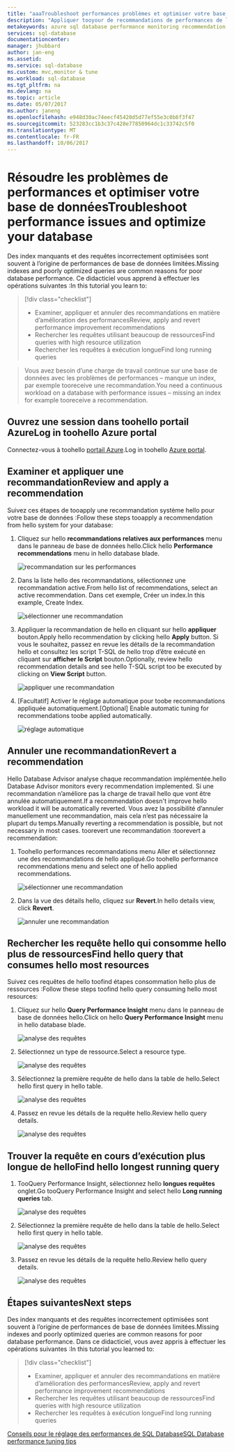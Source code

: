 ```yaml
---
title: "aaaTroubleshoot performances problèmes et optimiser votre base de données | Documents Microsoft"
description: "Appliquer tooyour de recommandations de performances de la base de données SQL ainsi effacer comment insights toogain sur hello les performances des requêtes hello sur votre base de données"
metakeywords: azure sql database performance monitoring recommendation
services: sql-database
documentationcenter: 
manager: jhubbard
author: jan-eng
ms.assetid: 
ms.service: sql-database
ms.custom: mvc,monitor & tune
ms.workload: sql-database
ms.tgt_pltfrm: na
ms.devlang: na
ms.topic: article
ms.date: 05/07/2017
ms.author: janeng
ms.openlocfilehash: e948d30ac74eecf45420d5d77ef55e3c0b6f3f47
ms.sourcegitcommit: 523283cc1b3c37c428e77850964dc1c33742c5f0
ms.translationtype: MT
ms.contentlocale: fr-FR
ms.lasthandoff: 10/06/2017
---
```

# <a name="troubleshoot-performance-issues-and-optimize-your-database"></a><span data-ttu-id="537f0-103">Résoudre les problèmes de performances et optimiser votre base de données</span><span class="sxs-lookup"><span data-stu-id="537f0-103">Troubleshoot performance issues and optimize your database</span></span>

<span data-ttu-id="537f0-104">Des index manquants et des requêtes incorrectement optimisées sont souvent à l’origine de performances de base de données limitées.</span><span class="sxs-lookup"><span data-stu-id="537f0-104">Missing indexes and poorly optimized queries are common reasons for poor database performance.</span></span> <span data-ttu-id="537f0-105">Ce didacticiel vous apprend à effectuer les opérations suivantes :</span><span class="sxs-lookup"><span data-stu-id="537f0-105">In this tutorial you learn to:</span></span>
> [!div class="checklist"]
> * <span data-ttu-id="537f0-106">Examiner, appliquer et annuler des recommandations en matière d’amélioration des performances</span><span class="sxs-lookup"><span data-stu-id="537f0-106">Review, apply and revert performance improvement recommendations</span></span>
> * <span data-ttu-id="537f0-107">Rechercher les requêtes utilisant beaucoup de ressources</span><span class="sxs-lookup"><span data-stu-id="537f0-107">Find queries with high resource utilization</span></span>
> * <span data-ttu-id="537f0-108">Rechercher les requêtes à exécution longue</span><span class="sxs-lookup"><span data-stu-id="537f0-108">Find long running queries</span></span>

> <span data-ttu-id="537f0-109">Vous avez besoin d’une charge de travail continue sur une base de données avec les problèmes de performances – manque un index, par exemple tooreceive une recommandation.</span><span class="sxs-lookup"><span data-stu-id="537f0-109">You need a continuous workload on a database with performance issues – missing an index for example tooreceive a recommendation.</span></span>
>

## <a name="log-in-toohello-azure-portal"></a><span data-ttu-id="537f0-110">Ouvrez une session dans toohello portail Azure</span><span class="sxs-lookup"><span data-stu-id="537f0-110">Log in toohello Azure portal</span></span>

<span data-ttu-id="537f0-111">Connectez-vous à toohello [portail Azure](https://portal.azure.com/).</span><span class="sxs-lookup"><span data-stu-id="537f0-111">Log in toohello [Azure portal](https://portal.azure.com/).</span></span>

## <a name="review-and-apply-a-recommendation"></a><span data-ttu-id="537f0-112">Examiner et appliquer une recommandation</span><span class="sxs-lookup"><span data-stu-id="537f0-112">Review and apply a recommendation</span></span>

<span data-ttu-id="537f0-113">Suivez ces étapes de tooapply une recommandation système hello pour votre base de données :</span><span class="sxs-lookup"><span data-stu-id="537f0-113">Follow these steps tooapply a recommendation from hello system for your database:</span></span>

1. <span data-ttu-id="537f0-114">Cliquez sur hello **recommandations relatives aux performances** menu dans le panneau de base de données hello.</span><span class="sxs-lookup"><span data-stu-id="537f0-114">Click hello **Performance recommendations** menu in hello database blade.</span></span>

    ![recommandation sur les performances](./media/sql-database-performance-tutorial/perf_recommendations.png)

2. <span data-ttu-id="537f0-116">Dans la liste hello des recommandations, sélectionnez une recommandation active.</span><span class="sxs-lookup"><span data-stu-id="537f0-116">From hello list of recommendations, select an active recommendation.</span></span> <span data-ttu-id="537f0-117">Dans cet exemple, Créer un index.</span><span class="sxs-lookup"><span data-stu-id="537f0-117">In this example, Create Index.</span></span>

    ![sélectionner une recommandation](./media/sql-database-performance-tutorial/create_index.png)

3. <span data-ttu-id="537f0-119">Appliquer la recommandation de hello en cliquant sur hello **appliquer** bouton.</span><span class="sxs-lookup"><span data-stu-id="537f0-119">Apply hello recommendation by clicking hello **Apply** button.</span></span> <span data-ttu-id="537f0-120">Si vous le souhaitez, passez en revue les détails de la recommandation hello et consultez les script T-SQL de hello trop d’être exécuté en cliquant sur **afficher le Script** bouton.</span><span class="sxs-lookup"><span data-stu-id="537f0-120">Optionally, review hello recommendation details and see hello T-SQL script too be executed by clicking on **View Script** button.</span></span>

    ![appliquer une recommandation](./media/sql-database-performance-tutorial/apply.png)

4. <span data-ttu-id="537f0-122">[Facultatif] Activer le réglage automatique pour toobe recommandations appliquée automatiquement.</span><span class="sxs-lookup"><span data-stu-id="537f0-122">[Optional] Enable automatic tuning for recommendations toobe applied automatically.</span></span>

    ![réglage automatique](./media/sql-database-performance-tutorial/auto_tuning.png)

## <a name="revert-a-recommendation"></a><span data-ttu-id="537f0-124">Annuler une recommandation</span><span class="sxs-lookup"><span data-stu-id="537f0-124">Revert a recommendation</span></span>

<span data-ttu-id="537f0-125">Hello Database Advisor analyse chaque recommandation implémentée.</span><span class="sxs-lookup"><span data-stu-id="537f0-125">hello Database Advisor monitors every recommendation implemented.</span></span> <span data-ttu-id="537f0-126">Si une recommandation n’améliore pas la charge de travail hello que vont être annulée automatiquement.</span><span class="sxs-lookup"><span data-stu-id="537f0-126">If a recommendation doesn't improve hello workload it will be automatically reverted.</span></span> <span data-ttu-id="537f0-127">Vous avez la possibilité d’annuler manuellement une recommandation, mais cela n’est pas nécessaire la plupart du temps.</span><span class="sxs-lookup"><span data-stu-id="537f0-127">Manually reverting a recommendation is possible, but not necessary in most cases.</span></span> <span data-ttu-id="537f0-128">toorevert une recommandation :</span><span class="sxs-lookup"><span data-stu-id="537f0-128">toorevert a recommendation:</span></span>

1. <span data-ttu-id="537f0-129">Toohello performances recommandations menu Aller et sélectionnez une des recommandations de hello appliqué.</span><span class="sxs-lookup"><span data-stu-id="537f0-129">Go toohello performance recommendations menu and select one of hello applied recommendations.</span></span>

    ![sélectionner une recommandation](./media/sql-database-performance-tutorial/select.png)

2. <span data-ttu-id="537f0-131">Dans la vue des détails hello, cliquez sur **Revert**.</span><span class="sxs-lookup"><span data-stu-id="537f0-131">In hello details view, click **Revert**.</span></span>

    ![annuler une recommandation](./media/sql-database-performance-tutorial/revert.png)

## <a name="find-hello-query-that-consumes-hello-most-resources"></a><span data-ttu-id="537f0-133">Rechercher les requête hello qui consomme hello plus de ressources</span><span class="sxs-lookup"><span data-stu-id="537f0-133">Find hello query that consumes hello most resources</span></span>

<span data-ttu-id="537f0-134">Suivez ces requêtes de hello toofind étapes consommation hello plus de ressources :</span><span class="sxs-lookup"><span data-stu-id="537f0-134">Follow these steps toofind hello query consuming hello most resources:</span></span>

1. <span data-ttu-id="537f0-135">Cliquez sur hello **Query Performance Insight** menu dans le panneau de base de données hello.</span><span class="sxs-lookup"><span data-stu-id="537f0-135">Click on hello **Query Performance Insight** menu in hello database blade.</span></span>

    ![analyse des requêtes](./media/sql-database-performance-tutorial/query_perf_insights.png)

2. <span data-ttu-id="537f0-137">Sélectionnez un type de ressource.</span><span class="sxs-lookup"><span data-stu-id="537f0-137">Select a resource type.</span></span>

    ![analyse des requêtes](./media/sql-database-performance-tutorial/select_resource_type.png)

3. <span data-ttu-id="537f0-139">Sélectionnez la première requête de hello dans la table de hello.</span><span class="sxs-lookup"><span data-stu-id="537f0-139">Select hello first query in hello table.</span></span>

    ![analyse des requêtes](./media/sql-database-performance-tutorial/select_query.png)

4. <span data-ttu-id="537f0-141">Passez en revue les détails de la requête hello.</span><span class="sxs-lookup"><span data-stu-id="537f0-141">Review hello query details.</span></span>

    ![analyse des requêtes](./media/sql-database-performance-tutorial/query_details.png)

## <a name="find-hello-longest-running-query"></a><span data-ttu-id="537f0-143">Trouver la requête en cours d’exécution plus longue de hello</span><span class="sxs-lookup"><span data-stu-id="537f0-143">Find hello longest running query</span></span>

1. <span data-ttu-id="537f0-144">TooQuery Performance Insight, sélectionnez hello **longues requêtes** onglet.</span><span class="sxs-lookup"><span data-stu-id="537f0-144">Go tooQuery Performance Insight and select hello **Long running queries** tab.</span></span>

    ![analyse des requêtes](./media/sql-database-performance-tutorial/long_running.png)

3. <span data-ttu-id="537f0-146">Sélectionnez la première requête de hello dans la table de hello.</span><span class="sxs-lookup"><span data-stu-id="537f0-146">Select hello first query in hello table.</span></span>

    ![analyse des requêtes](./media/sql-database-performance-tutorial/select_first_query.png)

4. <span data-ttu-id="537f0-148">Passez en revue les détails de la requête hello.</span><span class="sxs-lookup"><span data-stu-id="537f0-148">Review hello query details.</span></span>

    ![analyse des requêtes](./media/sql-database-performance-tutorial/review_query_details.png)



## <a name="next-steps"></a><span data-ttu-id="537f0-150">Étapes suivantes</span><span class="sxs-lookup"><span data-stu-id="537f0-150">Next steps</span></span> 
<span data-ttu-id="537f0-151">Des index manquants et des requêtes incorrectement optimisées sont souvent à l’origine de performances de base de données limitées.</span><span class="sxs-lookup"><span data-stu-id="537f0-151">Missing indexes and poorly optimized queries are common reasons for poor database performance.</span></span> <span data-ttu-id="537f0-152">Dans ce didacticiel, vous avez appris à effectuer les opérations suivantes :</span><span class="sxs-lookup"><span data-stu-id="537f0-152">In this tutorial you learned to:</span></span>
> [!div class="checklist"]
> * <span data-ttu-id="537f0-153">Examiner, appliquer et annuler des recommandations en matière d’amélioration des performances</span><span class="sxs-lookup"><span data-stu-id="537f0-153">Review, apply and revert performance improvement recommendations</span></span>
> * <span data-ttu-id="537f0-154">Rechercher les requêtes utilisant beaucoup de ressources</span><span class="sxs-lookup"><span data-stu-id="537f0-154">Find queries with high resource utilization</span></span>
> * <span data-ttu-id="537f0-155">Rechercher les requêtes à exécution longue</span><span class="sxs-lookup"><span data-stu-id="537f0-155">Find long running queries</span></span>

[<span data-ttu-id="537f0-156">Conseils pour le réglage des performances de SQL Database</span><span class="sxs-lookup"><span data-stu-id="537f0-156">SQL Database performance tuning tips</span></span>](https://docs.microsoft.com/azure/sql-database/sql-database-troubleshoot-performance)

